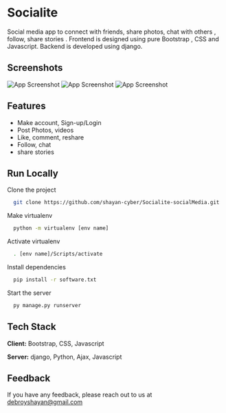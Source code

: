 
# Socialite

Social media app to connect with friends, share photos, chat with others , follow, share stories .
Frontend is designed using pure Bootstrap , CSS and Javascript.
Backend is developed using django.

## Screenshots

![App Screenshot](https://i.imgur.com/AKoux75.png)
![App Screenshot](https://i.imgur.com/0z1FW7l.png)
![App Screenshot](https://i.imgur.com/zepfDUd.png)



  
## Features

- Make account, Sign-up/Login
- Post Photos, videos
- Like, comment, reshare
- Follow, chat
- share stories

  
## Run Locally

Clone the project

```bash
  git clone https://github.com/shayan-cyber/Socialite-socialMedia.git
```


Make virtualenv

```bash
  python -m virtualenv [env name]
```
Activate virtualenv

```bash
  . [env name]/Scripts/activate
```

Install dependencies

```bash
  pip install -r software.txt
```

Start the server

```bash
  py manage.py runserver
```


  
## Tech Stack

**Client:** Bootstrap, CSS, Javascript

**Server:** django, Python, Ajax, Javascript

  
## Feedback

If you have any feedback, please reach out to us at debroyshayan@gmail.com

  
